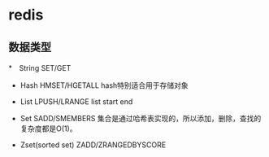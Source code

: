# redis

## 数据类型
*　String	SET/GET

* Hash		HMSET/HGETALL					hash特别适合用于存储对象

* List		LPUSH/LRANGE list start end 	

* Set 		SADD/SMEMBERS					集合是通过哈希表实现的，所以添加，删除，查找的复杂度都是O(1)。

* Zset(sorted set)	ZADD/ZRANGEDBYSCORE